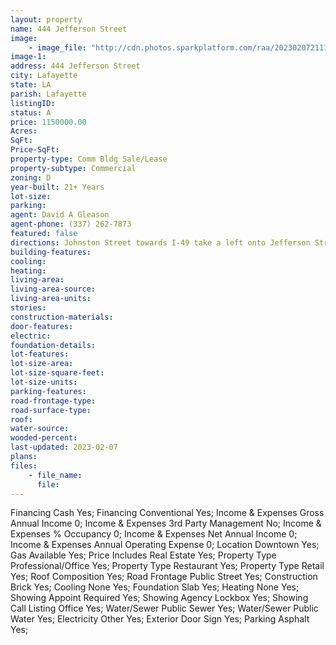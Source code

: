 ```yaml
---
layout: property
name: 444 Jefferson Street
image:
    - image_file: "http://cdn.photos.sparkplatform.com/raa/20230207211129077096000000.jpg"
image-1:
address: 444 Jefferson Street
city: Lafayette
state: LA
parish: Lafayette
listingID: 
status: A
price: 1150000.00
Acres: 
SqFt: 
Price-SqFt: 
property-type: Comm Bldg Sale/Lease
property-subtype: Commercial
zoning: D
year-built: 21+ Years
lot-size: 
parking: 
agent: David A Gleason
agent-phone: (337) 262-7873
featured: false
directions: Johnston Street towards I-49 take a left onto Jefferson Street building on the left.
building-features: 
cooling: 
heating: 
living-area: 
living-area-source: 
living-area-units: 
stories: 
construction-materials: 
door-features: 
electric: 
foundation-details: 
lot-features: 
lot-size-area: 
lot-size-square-feet: 
lot-size-units: 
parking-features: 
road-frontage-type: 
road-surface-type: 
roof: 
water-source: 
wooded-percent: 
last-updated: 2023-02-07
plans: 
files:
    - file_name:
      file:
---
```

Financing	Cash	Yes;
Financing	Conventional	Yes;
Income & Expenses	Gross Annual Income	0;
Income & Expenses	3rd Party Management	No;
Income & Expenses	% Occupancy	0;
Income & Expenses	Net Annual Income	0;
Income & Expenses	Annual Operating Expense	0;
Location	Downtown	Yes;
Gas	Available	Yes;
Price Includes	Real Estate	Yes;
Property Type	Professional/Office	Yes;
Property Type	Restaurant	Yes;
Property Type	Retail	Yes;
Roof	Composition	Yes;
Road Frontage	Public Street	Yes;
Construction	Brick	Yes;
Cooling	None	Yes;
Foundation	Slab	Yes;
Heating	None	Yes;
Showing	Appoint Required	Yes;
Showing	Agency Lockbox	Yes;
Showing	Call Listing Office	Yes;
Water/Sewer	Public Sewer	Yes;
Water/Sewer	Public Water	Yes;
Electricity	Other	Yes;
Exterior	Door Sign	Yes;
Parking	Asphalt	Yes;

